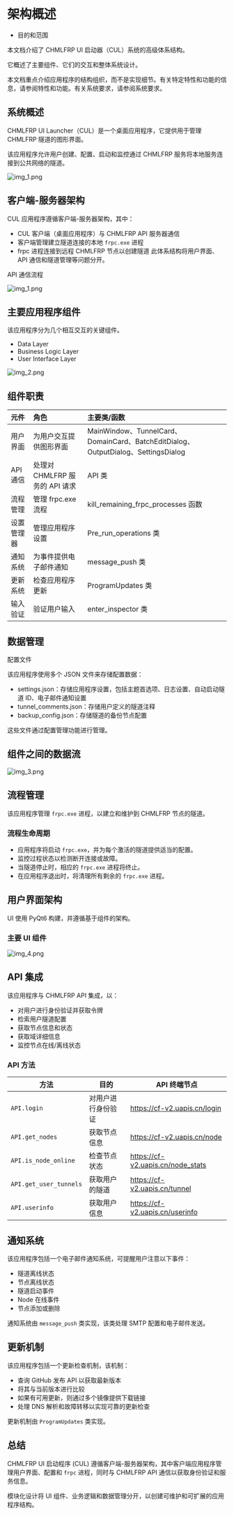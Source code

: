 # 架构概述

- 目的和范围

本文档介绍了 CHMLFRP UI 启动器（CUL）系统的高级体系结构。

它概述了主要组件、它们的交互和整体系统设计。

本文档重点介绍应用程序的结构组织，而不是实现细节。有关特定特性和功能的信息，请参阅特性和功能。有关系统要求，请参阅系统要求。

## 系统概述

CHMLFRP UI Launcher（CUL）是一个桌面应用程序，它提供用于管理 CHMLFRP 隧道的图形界面。

该应用程序允许用户创建、配置、启动和监控通过 CHMLFRP 服务将本地服务连接到公共网络的隧道。

![img_1.png](png/架构概述png/img.png)

## 客户端-服务器架构

CUL 应用程序遵循客户端-服务器架构，其中：

- CUL 客户端（桌面应用程序）与 CHMLFRP API 服务器通信
- 客户端管理建立隧道连接的本地 `frpc.exe` 进程
- frpc 进程连接到远程 CHMLFRP 节点以创建隧道
此体系结构将用户界面、API 通信和隧道管理等问题分开。

API 通信流程

![img_1.png](png/架构概述png/img_1.png)

## 主要应用程序组件

该应用程序分为几个相互交互的关键组件。

- Data Layer
- Business Logic Layer
- User Interface Layer

![img_2.png](png/架构概述png/img_2.png)

## 组件职责

| 元件     | 角色                     | 主要类/函数                                                                       |
|:-------|:-----------------------|:-----------------------------------------------------------------------------|
| 用户界面   | 为用户交互提供图形界面            | MainWindow、TunnelCard、DomainCard、BatchEditDialog、OutputDialog、SettingsDialog |
| API 通信 | 处理对 CHMLFRP 服务的 API 请求 | API 类                                                                        |
| 流程管理   | 管理 frpc.exe 流程         | kill\_remaining\_frpc\_processes 函数                                          |
| 设置管理器  | 管理应用程序设置               | Pre\_run\_operations 类                                                       |
| 通知系统   | 为事件提供电子邮件通知            | message\_push 类                                                              |
| 更新系统   | 检查应用程序更新               | ProgramUpdates 类                                                             |
| 输入验证   | 验证用户输入                 | enter\_inspector 类                                                           |

## 数据管理

配置文件

该应用程序使用多个 JSON 文件来存储配置数据：

- settings.json：存储应用程序设置，包括主题首选项、日志设置、自动启动隧道 ID、电子邮件通知设置
- tunnel_comments.json：存储用户定义的隧道注释
- backup_config.json：存储隧道的备份节点配置

这些文件通过配置管理功能进行管理。

## 组件之间的数据流

![img_3.png](png/架构概述png/img_3.png)

## 流程管理

该应用程序管理 `frpc.exe` 进程，以建立和维护到 CHMLFRP 节点的隧道。

### 流程生命周期

- 应用程序将启动 `frpc.exe`，并为每个激活的隧道提供适当的配置。
- 监控过程状态以检测断开连接或故障。
- 当隧道停止时，相应的 `frpc.exe` 进程将终止。
- 在应用程序退出时，将清理所有剩余的 `frpc.exe` 进程。


## 用户界面架构

UI 使用 PyQt6 构建，并遵循基于组件的架构。

### 主要 UI 组件

![img_4.png](png/架构概述png/img_4.png)

## API 集成

该应用程序与 CHMLFRP API 集成，以：

- 对用户进行身份验证并获取令牌
- 检索用户隧道配置
- 获取节点信息和状态
- 获取域详细信息
- 监控节点在线/离线状态

### API 方法

| 方法                     | 目的        | API 终端节点                          |
|------------------------|-----------|-----------------------------------|
| `API.login`            | 对用户进行身份验证 | https://cf-v2.uapis.cn/login      |
| `API.get_nodes`        | 获取节点信息    | https://cf-v2.uapis.cn/node       |
| `API.is_node_online`   | 检查节点状态    | https://cf-v2.uapis.cn/node_stats |
| `API.get_user_tunnels` | 获取用户的隧道   | https://cf-v2.uapis.cn/tunnel     |
| `API.userinfo`         | 获取用户信息    | https://cf-v2.uapis.cn/userinfo   |

## 通知系统

该应用程序包括一个电子邮件通知系统，可提醒用户注意以下事件：

- 隧道离线状态
- 节点离线状态
- 隧道启动事件
- Node 在线事件
- 节点添加或删除

通知系统由 `message_push` 类实现，该类处理 SMTP 配置和电子邮件发送。

## 更新机制

该应用程序包括一个更新检查机制，该机制：

- 查询 GitHub 发布 API 以获取最新版本
- 将其与当前版本进行比较
- 如果有可用更新，则通过多个镜像提供下载链接
- 处理 DNS 解析和故障转移以实现可靠的更新检查

更新机制由 `ProgramUpdates` 类实现。

## 总结

CHMLFRP UI 启动程序 (CUL) 遵循客户端-服务器架构，其中客户端应用程序管理用户界面、配置和 `frpc` 进程，同时与 CHMLFRP API 通信以获取身份验证和服务信息。

模块化设计将 UI 组件、业务逻辑和数据管理分开，以创建可维护和可扩展的应用程序结构。

